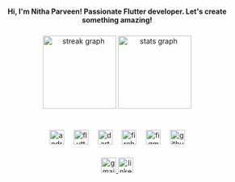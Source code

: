 <h4 align="center">Hi, I'm Nitha Parveen! Passionate Flutter developer. Let's create something amazing!</h4>

###

<div align="center">
  <img src="https://streak-stats.demolab.com?user=nithaparveen&locale=en&mode=daily&theme=merko&hide_border=true&border_radius=5" height="145" alt="streak graph"  />
  <img src="https://github-readme-stats.vercel.app/api?username=nithaparveen&hide_title=false&hide_rank=true&show_icons=false&include_all_commits=false&count_private=true&disable_animations=false&theme=merko&locale=en&hide_border=true" height="145" alt="stats graph"  />
</div>

###

<br clear="both">

<div align="center">
  <img src="https://cdn.jsdelivr.net/gh/devicons/devicon/icons/android/android-plain.svg" height="29" alt="android logo"  />
  <img width="11" />
  <img src="https://cdn.jsdelivr.net/gh/devicons/devicon/icons/flutter/flutter-original.svg" height="29" alt="flutter logo"  />
  <img width="11" />
  <img src="https://cdn.jsdelivr.net/gh/devicons/devicon/icons/dart/dart-original.svg" height="29" alt="dart logo"  />
  <img width="11" />
  <img src="https://cdn.jsdelivr.net/gh/devicons/devicon/icons/firebase/firebase-plain.svg" height="29" alt="firebase logo"  />
  <img width="11" />
  <img src="https://cdn.jsdelivr.net/gh/devicons/devicon/icons/figma/figma-original.svg" height="29" alt="figma logo"  />
  <img width="11" />
  <img src="https://cdn.jsdelivr.net/gh/devicons/devicon/icons/github/github-original.svg" height="29" alt="github logo"  />
</div>

###

<div align="center">
  <a href="parveennitha@gmail.com" target="_blank">
    <img src="https://img.shields.io/static/v1?message=Gmail&logo=gmail&label=&color=6a8404&logoColor=white&labelColor=&style=for-the-badge" height="30" alt="gmail logo"  />
  </a>
  <a href="https://www.linkedin.com/in/nithaparveenk/" target="_blank">
    <img src="https://img.shields.io/static/v1?message=LinkedIn&logo=linkedin&label=&color=6a8404&logoColor=white&labelColor=&style=for-the-badge" height="30" alt="linkedin logo"  />
  </a>
</div>

###
